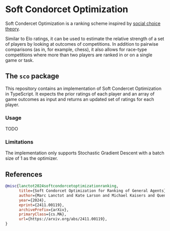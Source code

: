 # Soft Condorcet Optimization

Soft Condercet Optimization is a ranking scheme inspired by [social choice
theory](https://en.wikipedia.org/wiki/Social_choice_theory).

Similar to Elo ratings, it can be used to estimate the relative strength of a
set of players by looking at outcomes of competitions. In addition to pairwise
comparisons (as in, for example, chess), it also allows for race-type
competitions where more than two players are ranked in or on a single game or
task.


## The `sco` package

This repository contains an implementation of Soft Condercet Optimization in
TypeScript. It expects the prior ratings of each player and an array of game
outcomes as input and returns an updated set of ratings for each player.


### Usage

TODO


### Limitations

The implementation only supports Stochastic Gradient Descent with a batch size
of 1 as the optimizer.


## References

```bibtex
@misc{lanctot2024softcondorcetoptimizationranking,
      title={Soft Condorcet Optimization for Ranking of General Agents}, 
      author={Marc Lanctot and Kate Larson and Michael Kaisers and Quentin Berthet and Ian Gemp and Manfred Diaz and Roberto-Rafael Maura-Rivero and Yoram Bachrach and Anna Koop and Doina Precup},
      year={2024},
      eprint={2411.00119},
      archivePrefix={arXiv},
      primaryClass={cs.MA},
      url={https://arxiv.org/abs/2411.00119}, 
}
```
